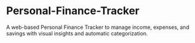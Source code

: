 # Personal-Finance-Tracker
A web-based Personal Finance Tracker to manage income, expenses, and savings with visual insights and automatic categorization.
